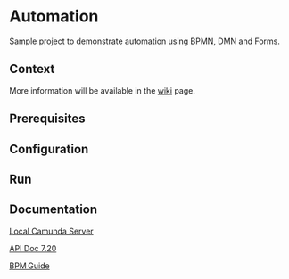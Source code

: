 # Automation

Sample project to demonstrate automation using BPMN, DMN and Forms.

## Context

More information will be available in the [wiki](https://github.com/jlcanela/automation/wiki) page.

## Prerequisites

## Configuration

## Run

## Documentation

[Local Camunda Server](http://localhost:8082/camunda-welcome/index.html)

[API Doc 7.20](https://docs.camunda.org/rest/camunda-bpm-platform/7.20/)

[BPM Guide](http://www.bpm-guide.de/2015/04/10/from-push-to-pull-external-tasks-in-bpmn-processes/)
